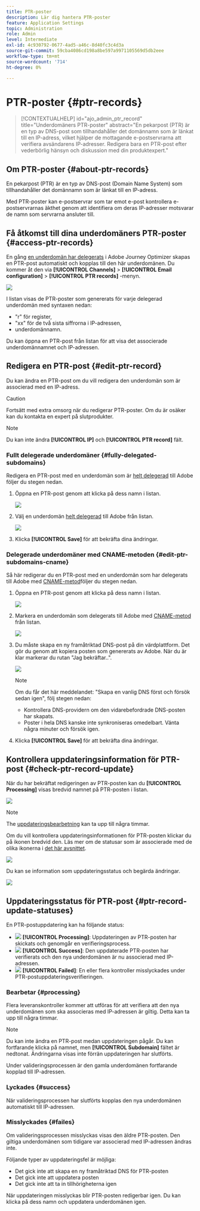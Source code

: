 ```yaml
---
title: PTR-poster
description: Lär dig hantera PTR-poster
feature: Application Settings
topic: Administration
role: Admin
level: Intermediate
exl-id: 4c930792-0677-4ad5-a46c-8d40fc3c4d3a
source-git-commit: 59cba4086cd198a8be597a9971105569d5db2eee
workflow-type: tm+mt
source-wordcount: '714'
ht-degree: 0%

---
```


# PTR-poster {#ptr-records}

>[!CONTEXTUALHELP]
>id="ajo_admin_ptr_record"
>title="Underdomäners PTR-poster"
>abstract="En pekarpost (PTR) är en typ av DNS-post som tillhandahåller det domännamn som är länkat till en IP-adress, vilket hjälper de mottagande e-postservrarna att verifiera avsändarens IP-adresser. Redigera bara en PTR-post efter vederbörlig hänsyn och diskussion med din produktexpert."

## Om PTR-poster {#about-ptr-records}

En pekarpost (PTR) är en typ av DNS-post (Domain Name System) som tillhandahåller det domännamn som är länkat till en IP-adress.

Med PTR-poster kan e-postservrar som tar emot e-post kontrollera e-postservrarnas äkthet genom att identifiera om deras IP-adresser motsvarar de namn som servrarna ansluter till.

## Få åtkomst till dina underdomäners PTR-poster {#access-ptr-records}

En gång [en underdomän har delegerats](delegate-subdomain.md) i Adobe Journey Optimizer skapas en PTR-post automatiskt och kopplas till den här underdomänen. Du kommer åt den via **[!UICONTROL Channels]** > **[!UICONTROL Email configuration]** > **[!UICONTROL PTR records]** -menyn.

![](assets/ptr-records.png)

I listan visas de PTR-poster som genererats för varje delegerad underdomän med syntaxen nedan:

* &quot;r&quot; för register,
* &quot;xx&quot; för de två sista siffrorna i IP-adressen,
* underdomännamn.

Du kan öppna en PTR-post från listan för att visa det associerade underdomännamnet och IP-adressen.

## Redigera en PTR-post {#edit-ptr-record}

Du kan ändra en PTR-post om du vill redigera den underdomän som är associerad med en IP-adress.

>[!CAUTION]
>
>Fortsätt med extra omsorg när du redigerar PTR-poster. Om du är osäker kan du kontakta en expert på slutprodukter.<!--why?-->

>[!NOTE]
>
>Du kan inte ändra **[!UICONTROL IP]** och **[!UICONTROL PTR record]** fält.

### Fullt delegerade underdomäner {#fully-delegated-subdomains}

Redigera en PTR-post med en underdomän som är [helt delegerad](delegate-subdomain.md#full-subdomain-delegation) till Adobe följer du stegen nedan.

1. Öppna en PTR-post genom att klicka på dess namn i listan.

   ![](assets/ptr-record-select.png)

1. Välj en underdomän [helt delegerad](delegate-subdomain.md#full-subdomain-delegation) till Adobe från listan.

   ![](assets/ptr-record-subdomain.png)

1. Klicka **[!UICONTROL Save]** för att bekräfta dina ändringar.

### Delegerade underdomäner med CNAME-metoden {#edit-ptr-subdomains-cname}

Så här redigerar du en PTR-post med en underdomän som har delegerats till Adobe med [CNAME-metod](delegate-subdomain.md#cname-subdomain-delegation)följer du stegen nedan.

1. Öppna en PTR-post genom att klicka på dess namn i listan.

   ![](assets/ptr-record-select-cname.png)

1. Markera en underdomän som delegerats till Adobe med [CNAME-metod](delegate-subdomain.md#cname-subdomain-delegation) från listan.

   ![](assets/ptr-record-subdomain-cname.png)

1. Du måste skapa en ny framåtriktad DNS-post på din värdplattform. Det gör du genom att kopiera posten som genererats av Adobe. När du är klar markerar du rutan &quot;Jag bekräftar..&quot;.

   ![](assets/ptr-record-subdomain-confirm.png)

   >[!NOTE]
   >
   >Om du får det här meddelandet: &quot;Skapa en vanlig DNS först och försök sedan igen&quot;, följ stegen nedan:
   >   * Kontrollera DNS-providern om den vidarebefordrade DNS-posten har skapats.
   >   * Poster i hela DNS kanske inte synkroniseras omedelbart. Vänta några minuter och försök igen.


1. Klicka **[!UICONTROL Save]** för att bekräfta dina ändringar.

## Kontrollera uppdateringsinformation för PTR-post {#check-ptr-record-update}

När du har bekräftat redigeringen av PTR-posten kan du **[!UICONTROL Processing]** visas bredvid namnet på PTR-posten i listan.

![](assets/ptr-record-updating.png)

>[!NOTE]
>
>The [uppdateringsbearbetning](#processing) kan ta upp till några timmar.

Om du vill kontrollera uppdateringsinformationen för PTR-posten klickar du på ikonen bredvid den. Läs mer om de statusar som är associerade med de olika ikonerna i [det här avsnittet](#ptr-record-update-statuses).

![](assets/ptr-record-recent-update.png)

Du kan se information som uppdateringsstatus och begärda ändringar.

![](assets/ptr-record-updates.png)

## Uppdateringsstatus för PTR-post {#ptr-record-update-statuses}

En PTR-postuppdatering kan ha följande status:

* ![](assets/do-not-localize/ptr-record-processing.png) **[!UICONTROL Processing]**: Uppdateringen av PTR-posten har skickats och genomgår en verifieringsprocess.
* ![](assets/do-not-localize/ptr-record-success.png) **[!UICONTROL Success]**: Den uppdaterade PTR-posten har verifierats och den nya underdomänen är nu associerad med IP-adressen.
* ![](assets/do-not-localize/ptr-record-failed.png) **[!UICONTROL Failed]**: En eller flera kontroller misslyckades under PTR-postuppdateringsverifieringen.

### Bearbetar {#processing}

Flera leveranskontroller kommer att utföras för att verifiera att den nya underdomänen som ska associeras med IP-adressen är giltig. Detta kan ta upp till några timmar.

>[!NOTE]
>
>Du kan inte ändra en PTR-post medan uppdateringen pågår. Du kan fortfarande klicka på namnet, men **[!UICONTROL Subdomain]** fältet är nedtonat. Ändringarna visas inte förrän uppdateringen har slutförts.

Under valideringsprocessen är den gamla underdomänen fortfarande kopplad till IP-adressen.

### Lyckades {#success}

När valideringsprocessen har slutförts kopplas den nya underdomänen automatiskt till IP-adressen.

### Misslyckades {#failes}

Om valideringsprocessen misslyckas visas den äldre PTR-posten. Den giltiga underdomänen som tidigare var associerad med IP-adressen ändras inte.

Följande typer av uppdateringsfel är möjliga:
* Det gick inte att skapa en ny framåtriktad DNS för PTR-posten
* Det gick inte att uppdatera posten
* Det gick inte att ta in tillhörigheterna igen

När uppdateringen misslyckas blir PTR-posten redigerbar igen. Du kan klicka på dess namn och uppdatera underdomänen igen.
